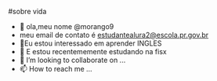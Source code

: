 #sobre vida 

- 👋 ola,meu nome  @morango9
- meu email de contato é estudantealura2@escola.pr.gov.br
- 👀Eu estou interessado em aprender INGLES  
- 🌱 E estou recentememente estudando na fisx
- 💞️ I’m looking to collaborate on ...
- 📫 How to reach me ...

<!---
morango9/morango9 is a ✨ special ✨ repository because its `README.md` (this file) appears on your GitHub profile.
You can click the Preview link to take a look at your changes.
--->
